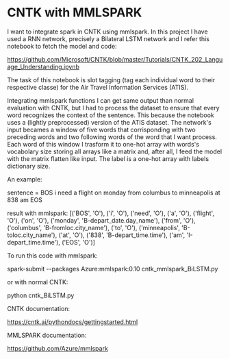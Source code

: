 # CNTK with MMLSPARK
I want to integrate spark in CNTK using mmlspark. In this project I have used a RNN network, precisely a Bilateral LSTM network and I refer this notebook to fetch the model and code:

https://github.com/Microsoft/CNTK/blob/master/Tutorials/CNTK_202_Language_Understanding.ipynb

The task of this notebook is slot tagging (tag each individual word to their respective classe) for the Air Travel Information Services (ATIS). 

Integrating mmlspark functions I can get same output than normal evaluation with CNTK, but I had to process the dataset to ensure that every word recognizes the context of the sentence. This because the notebook uses a (lightly preprocessed) version of the ATIS dataset. The network's input becames a window of five words that corrisponding with two preceding words and two following words of the word that I want process. 
Each word of this window I trasform it to one-hot array with words's vocabolary size storing all arrays like a matrix and, after all, I feed the model with the matrix flatten like input. The label is a one-hot array with labels dictionary size.

An example:

sentence = BOS i need a flight on monday from columbus to minneapolis at 838 am EOS

result with mmlspark:  [('BOS', 'O'), ('i', 'O'), ('need', 'O'), ('a', 'O'), ('flight', 'O'), ('on', 'O'), ('monday', 'B-depart_date.day_name'), ('from', 'O'), ('columbus', 'B-fromloc.city_name'), ('to', 'O'), ('minneapolis', 'B-toloc.city_name'), ('at', 'O'), ('838', 'B-depart_time.time'), ('am', 'I-depart_time.time'), ('EOS', 'O')]

To run this code with mmlspark:

spark-submit --packages Azure:mmlspark:0.10 cntk_mmlspark_BiLSTM.py

or with normal CNTK:

python cntk_BiLSTM.py


CNTK documentation:

https://cntk.ai/pythondocs/gettingstarted.html

MMLSPARK documentation:

https://github.com/Azure/mmlspark

